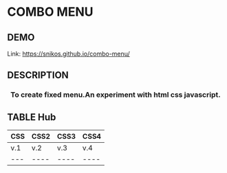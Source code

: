 # COMBO MENU

## DEMO
Link:
https://snikos.github.io/combo-menu/

## DESCRIPTION

<h3 align="center"><b>To create fixed menu.</b><b>An experiment with html css javascript.</b></h3>

## TABLE Hub
| CSS | CSS2 | CSS3 | CSS4 |
|-----|------|------|------|
| v.1 |  v.2 |  v.3 |  v.4 |
| --- | ---- | ---- | ---- |